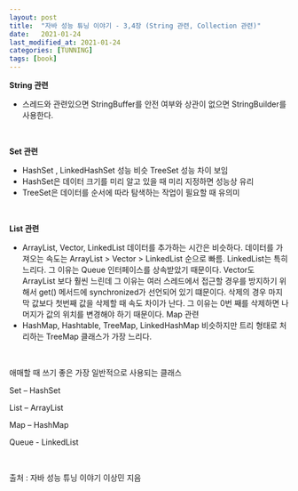 ```yaml
---
layout: post
title:  "자바 성능 튜닝 이야기 - 3,4장 (String 관련, Collection 관련)"
date:   2021-01-24
last_modified_at: 2021-01-24
categories: [TUNNING]
tags: [book]
---
```


**String 관련**

-	스레드와 관련있으면 StringBuffer를 안전 여부와 상관이 없으면 StringBuilder를 사용한다.

<br/>

**Set 관련**

- HashSet , LinkedHashSet 성능 비슷 TreeSet 성능 차이 보임
- HashSet은 데이터 크기를 미리 알고 있을 때 미리 지정하면 성능상 유리
- TreeSet은 데이터를 순서에 따라 탐색하는 작업이 필요할 때 유의미

<br/>

**List 관련**
- ArrayList, Vector, LinkedList 데이터를 추가하는 시간은 비슷하다. 데이터를 가져오는 속도는 ArrayList > Vector > LinkedList 순으로 빠름. LinkedList는 특히 느리다. 그 이유는 Queue 인터페이스를 상속받았기 때문이다. Vector도 ArrayList 보다 훨씬 느린데 그 이유는 여러 스레드에서 접근할 경우를 방지하기 위해서 get() 메서드에 synchronized가 선언되어 있기 떄문이다. 삭제의 경우 마지막 값보다 첫번째 값을 삭제할 때 속도 차이가 난다. 그 이유는 0번 째를 삭제하면 나머지가 값의 위치를 변경해야 하기 때문이다.
Map 관련
- HashMap, Hashtable, TreeMap, LinkedHashMap 비슷하지만 트리 형태로 처리하는 TreeMap 클래스가 가장 느리다.

<br/>

애매할 때 쓰기 좋은 가장 일반적으로 사용되는 클래스

Set – HashSet

List – ArrayList

Map – HashMap

Queue - LinkedList

<br/>

출처 : 자바 성능 튜닝 이야기 이상민 지음

<br/>